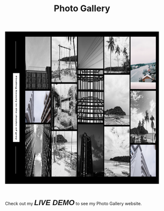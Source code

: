 # <p align=center>**Photo Gallery**</p>

<br>
<p align=center>
<img src="https://github.com/nchynacha/portfolio/blob/main/assets/images/image.png?raw=true" alt="photo gallery" width="700" height="500">
</p>
<br>

Check out my <a href="[https://nchynacha.github.io/portfolio/](https://nchynacha.github.io/photo-gallery/)" style="font-size: 24px; font-weight: bold; text-decoration: none; color: inherit; font-family: Arial, sans-serif;">**_LIVE DEMO_**</a> to see my Photo Gallery website.
